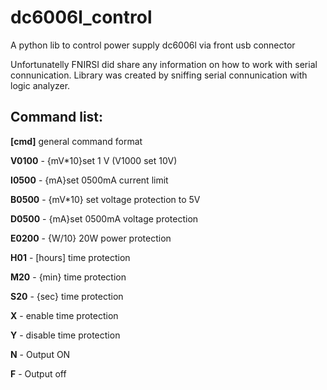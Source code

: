 # dc6006l_control
 A python lib to control power supply dc6006l via front usb connector
 
 Unfortunatelly FNIRSI did share any information on how to work with serial connunication. 
 Library was created by sniffing serial connunication with logic analyzer. 
 ## Command list: 
**[cmd]<CR><LF>** general command format
 
**V0100** - {mV*10}set 1 V (V1000 set 10V)
 
**I0500** - {mA}set  0500mA current limit

**B0500** - {mV*10} set voltage protection to 5V

**D0500** - {mA}set  0500mA voltage protection

**E0200** - {W/10} 20W power protection

**H01** - [hours] time protection

**M20** -  {min} time protection

**S20** - {sec} time protection

**X** - enable time protection

**Y** - disable time protection

**N** - Output ON

**F** - Output off
 
